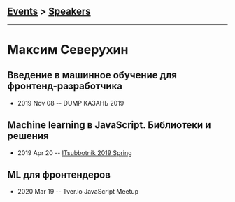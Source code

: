 ## [Events](../README.md) > [Speakers](../speakers.md)
---

# Максим Северухин

## Введение в машинное обучение для фронтенд-разработчика
- 2019 Nov 08 -- DUMP КАЗАНЬ 2019    
## Machine learning в JavaScript. Библиотеки и решения
- 2019 Apr 20 -- [ITsubbotnik 2019 Spring](https://www.youtube.com/watch?v=GzPpc6TAS5A)    
## ML для фронтендеров
- 2020 Mar 19 -- Tver.io JavaScript Meetup    
